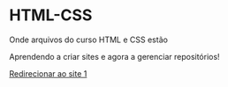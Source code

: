 # HTML-CSS
 Onde arquivos do curso HTML e CSS estão

 Aprendendo a criar sites e agora a gerenciar repositórios!

 <a href="Exercises/ex021/desafio2/index.html">Redirecionar ao site 1</a>